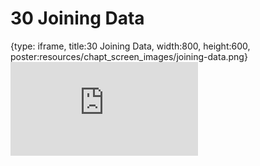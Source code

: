 # 30 Joining Data
 
{type: iframe, title:30 Joining Data, width:800, height:600, poster:resources/chapt_screen_images/joining-data.png}
![](https://datatrail-jhu.github.io/DataTrail/no_toc/joining-data.html)
 

 
